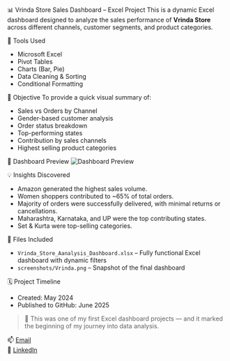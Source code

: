 📊 Vrinda Store Sales Dashboard – Excel Project
This is a dynamic Excel dashboard designed to analyze the sales performance of **Vrinda Store** across different channels, customer segments, and product categories.

🧰 Tools Used
- Microsoft Excel
- Pivot Tables
- Charts (Bar, Pie)
- Data Cleaning & Sorting
- Conditional Formatting

🎯 Objective
To provide a quick visual summary of:
- Sales vs Orders by Channel
- Gender-based customer analysis
- Order status breakdown
- Top-performing states
- Contribution by sales channels
- Highest selling product categories

📸 Dashboard Preview
![Dashboard Preview](screenshots/vrinda_dashboard.png)

 💡 Insights Discovered
- Amazon generated the highest sales volume.
- Women shoppers contributed to ~65% of total orders.
- Majority of orders were successfully delivered, with minimal returns or cancellations.
- Maharashtra, Karnataka, and UP were the top contributing states.
- Set & Kurta were top-selling categories.

📁 Files Included
- `Vrinda_Store_Aanalysis_Dashboard.xlsx` – Fully functional Excel dashboard with dynamic filters
- `screenshots/Vrinda.png` – Snapshot of the final dashboard

🗓️ Project Timeline
- Created: May 2024
- Published to GitHub: June 2025

> 📝 This was one of my first Excel dashboard projects — and it marked the beginning of my journey into data analysis.  

📫 [Email](mailto:singhshaurya2016@gmail.com)  
🔗 [LinkedIn](https://www.linkedin.com/in/shaurya-pratap-singh)

